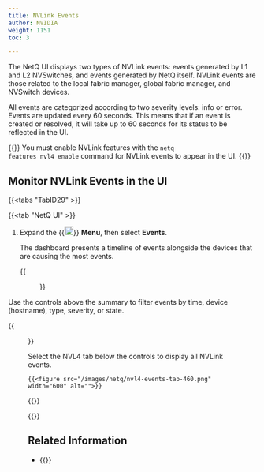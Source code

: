 ```yaml
---
title: NVLink Events
author: NVIDIA
weight: 1151
toc: 3

---
```


The NetQ UI displays two types of NVLink events: events generated by L1 and L2 NVSwitches, and events generated by NetQ itself. NVLink events are those related to the local fabric manager, global fabric manager, and NVSwitch devices.

All events are categorized according to two severity levels: info or error. Events are updated every 60 seconds. This means that if an event is created or resolved, it will take up to 60 seconds for its status to be reflected in the UI.

{{<notice note>}}
You must enable NVLink features with the <code>netq features nvl4 enable</code> command for NVLink events to appear in the UI.
{{</notice>}}

## Monitor NVLink Events in the UI

{{<tabs "TabID29" >}}

{{<tab "NetQ UI" >}}

1. Expand the {{<img src="https://icons.cumulusnetworks.com/01-Interface-Essential/03-Menu/navigation-menu.svg" height="18" width="18">}} **Menu**, then select **Events**.

    The dashboard presents a timeline of events alongside the devices that are causing the most events. 

    {{<figure src="/images/netq/nvl4-placeholder-events-460.png" width="1200" alt="Events dashboard with NVLink events.">}}

  Use the controls above the summary to filter events by time, device (hostname), type, severity, or state.

  {{<figure src="/images/netq/event-controls-460.png" width="500" alt="">}}

  Select the NVL4 tab below the controls to display all NVLink events.

    {{<figure src="/images/netq/nvl4-events-tab-460.png" width="600" alt="">}}

{{</tab>}}

{{</tabs>}}

## Related Information

- {{<link title="Monitor Events">}}

